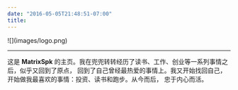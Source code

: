 ```yaml
---
date: "2016-05-05T21:48:51-07:00"
title: 
---
```


<div style="text-align: left;">
![](images/logo.png)
</div>

-----------------------------------------------------------------------------------------------------

这是 **MatrixSpk** 的主页。我在兜兜转转经历了读书、工作、创业等一系列事情之后，似乎又回到了原点，
回到了自己曾经最热爱的事情上。我又开始找回自己，开始做我最喜欢的事情：投资、读书和跑步。从今而后，
忠于内心而活。